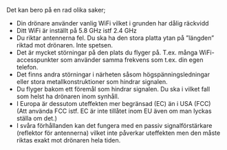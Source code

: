 ﻿Det kan bero på en rad olika saker;

* Din drönare använder vanlig WiFi vilket i grunden har dålig räckvidd
* Ditt WiFi är inställt på 5.8 GHz istf 2.4 GHz
* Du riktar antennerna fel. Du ska ha den stora platta ytan på ”längden” riktad mot drönaren. Inte spetsen.
* Det är mycket störningar på den plats du flyger på. T.ex. många WiFi-accesspunkter som använder samma frekvens som t.ex. din egen telefon.
* Det finns andra störningar i närheten såsom högspänningsledningar eller stora metallkonstruktioner som hindrar signalen.
* Du flyger bakom ett föremål som hindrar signalen. Du ska i vilket fall som helst ha drönaren inom synhåll.
* I Europa är dessutom uteffekten mer begränsad (EC) än i USA (FCC)  
(Att använda FCC istf. EC är inte tillåtet inom EU även om man lyckas ställa om det.)
* I svåra förhållanden kan det fungera med en passiv signalförstärkare (reflektor för antennerna) vilket inte påverkar uteffekten men den måste riktas exakt mot drönaren hela tiden.
